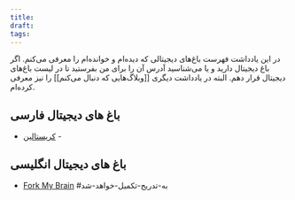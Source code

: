```yaml
---
title: 
draft: 
tags:
---
```


در این یادداشت فهرست باغ‌های دیجیتالی که دیده‌ام و خوانده‌ام را معرفی می‌کنم.
اگر باغ دیجیتال دارید و یا می‌شناسید آدرس آن را برای من بفرستید تا در لیست باغ‌های دیجیتال قرار دهم.
البته در یادداشت دیگری [[وبلاگ‌هایی که دنبال می‌کنم]] را نیز معرفی کرده‌ام.
## باغ های دیجیتال فارسی
- [کریستالین](https://blog.eledah.ir/) - 
## باغ های دیجیتال انگلیسی
- [Fork My Brain](https://notes.nicolevanderhoeven.com/Fork+My+Brain)
#به-تدریج-تکمیل-خواهد-شد 
